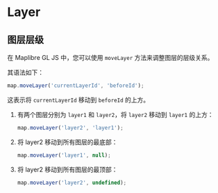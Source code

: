 # Layer

## 图层层级

在 Maplibre GL JS 中，您可以使用 `moveLayer` 方法来调整图层的层级关系。

其语法如下：

```js
map.moveLayer('currentLayerId', 'beforeId');
```

这表示将 `currentLayerId` 移动到 `beforeId` 的上方。



1. 有两个图层分别为 `layer1` 和 `layer2`，将 `layer2` 移动到 `layer1` 的上方：

   ```js
   map.moveLayer('layer2', 'layer1');
   ```

2. 将 layer2 移动到所有图层的最底部：

   ```js
   map.moveLayer('layer1', null);
   ```

3. 将 layer2 移动到所有图层的最顶部：

   ```js
   map.moveLayer('layer2', undefined);
   ```

   